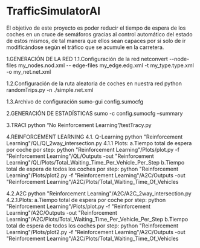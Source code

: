 # TrafficSimulatorAI
El objetivo de este proyecto es poder reducir el tiempo de espera de los coches 
en un cruce de semáforos gracias al control automático del estado de estos mismos,
de tal manera que ellos sean capaces por si solo de ir modificándose según el tráfico
que se acumule en la carretera.

1.GENERACIÓN DE LA RED
1.1.Configuración de la red
netconvert --node-files my_nodes.nod.xml -- edge-files my_edge.edg.xml -t my_type.type.xml -o my_net.net.xml

1.2.Configuración de la ruta aleatoria de coches en nuestra red
python randomTrips.py -n ./simple.net.xml

1.3.Archivo de configuración
sumo-gui config.sumocfg

2.GENERACIÓN DE ESTADÍSTICAS
sumo -c config.sumocfg –summary <FILEOUTPUT>

3.TRACI
python “No Reinforcement Learning”/testTracy.py

4.REINFORCEMENT LEARNING
4.1. Q-Learning
python "Reinforcement Learning"/QL/Ql_2way_intersection.py
4.1.1 Plots:
  a.Tiempo total de espera por coche por step:
  python "Reinforcement Learning"/Plots/plot.py -f "Reinforcement Learning"/QL/Outputs -out "Reinforcement Learning"/QL/Plots/Total_Waiting_Time_Per_Vehicle_Per_Step
  b.Tiempo total de espera de todos los coches por step:
  python "Reinforcement Learning"/Plots/plot2.py -f "Reinforcement Learning"/A2C/Outputs -out "Reinforcement Learning"/A2C/Plots/Total_Waiting_Time_Of_Vehicles

4.2.A2C
python "Reinforcement Learning"/A2C/A2C_2way_intersection.py
4.2.1.Plots:
  a.Tiempo total de espera por coche por step:
  python "Reinforcement Learning"/Plots/plot.py -f "Reinforcement Learning"/A2C/Outputs -out "Reinforcement Learning"/A2C/Plots/Total_Waiting_Time_Per_Vehicle_Per_Step
  b.Tiempo total de espera de todos los coches por step:
  python "Reinforcement Learning"/Plots/plot2.py -f "Reinforcement Learning"/A2C/Outputs -out "Reinforcement Learning"/A2C/Plots/Total_Waiting_Time_Of_Vehicles
